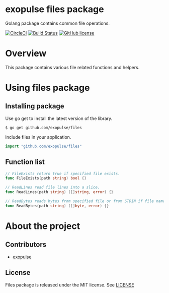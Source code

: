 # exopulse files package
Golang package contains common file operations.

[![CircleCI](https://circleci.com/gh/exopulse/files.svg?style=svg)](https://circleci.com/gh/exopulse/files)
[![Build Status](https://travis-ci.org/exopulse/files.svg?branch=master)](https://travis-ci.org/exopulse/files)
[![GitHub license](https://img.shields.io/github/license/exopulse/files.svg)](https://github.com/exopulse/files/blob/master/LICENSE)

# Overview

This package contains various file related functions and helpers.

# Using files package

## Installing package

Use go get to install the latest version of the library.

    $ go get github.com/exopulse/files
 
Include files in your application.
```go
import "github.com/exopulse/files"
```

## Function list
```go
// FileExists return true if specified file exists.
func FileExists(path string) bool {}

// ReadLines read file lines into a slice.
func ReadLines(path string) ([]string, error) {}

// ReadBytes reads bytes from specified file or from STDIN if file name is empty.
func ReadBytes(path string) ([]byte, error) {}
```

# About the project

## Contributors

* [exopulse](https://github.com/exopulse)

## License

Files package is released under the MIT license. See
[LICENSE](https://github.com/exopulse/files/blob/master/LICENSE)
